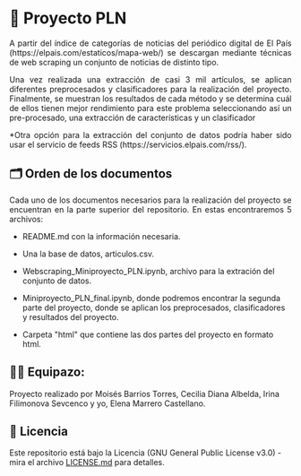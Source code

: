  
# 🏅 Proyecto PLN

<p align="justify">A partir del índice de categorías de noticias del periódico digital de El País (https://elpais.com/estaticos/mapa-web/) se descargan mediante técnicas de web scraping un conjunto de noticias de distinto tipo.</p>

<p align="justify">Una vez realizada una extracción de casi 3 mil artículos, se aplican diferentes preprocesados y clasificadores para la realización del proyecto. Finalmente, se muestran los resultados de cada método y se determina cuál de ellos tienen mejor rendimiento para este problema seleccionando así un pre-procesado, una extracción de características y un clasificador</p>


<p align="justify">*Otra opción para la extracción del conjunto de datos podría haber sido usar el servicio de feeds RSS (https://servicios.elpais.com/rss/).</p>

## 🗂 Orden de los documentos

<p align="justify">Cada uno de los documentos necesarios para la realización del proyecto se encuentran en la parte superior del repositorio. En estas encontraremos 5 archivos:

- README.md con la información necesaria.

- Una la base de datos, articulos.csv.

- Webscraping_Miniproyecto_PLN.ipynb, archivo para la extración del conjunto de datos.

- Miniproyecto_PLN_final.ipynb, donde podremos encontrar la segunda parte del proyecto, donde se aplican los preprocesados, clasificadores y resultados del proyecto.

- Carpeta "html" que contiene las dos partes del proyecto en formato html.


## 👫👭 Equipazo:

Proyecto realizado por Moisés Barrios Torres, Cecilia Diana Albelda, Irina Filimonova Sevcenco y yo, Elena Marrero Castellano.

## 📄 Licencia 

Este repositorio está bajo la Licencia (GNU General Public License v3.0) - mira el archivo [LICENSE.md](LICENSE.md) para detalles.
